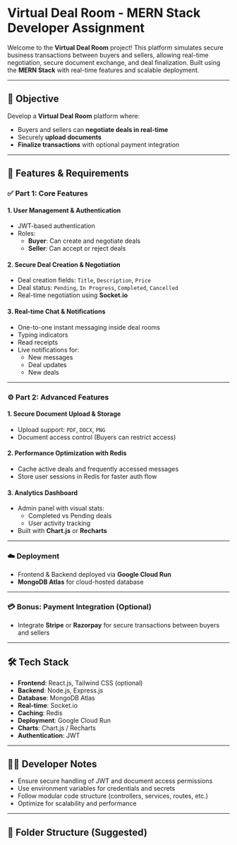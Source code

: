 # Virtual Deal Room - MERN Stack Developer Assignment

Welcome to the **Virtual Deal Room** project! This platform simulates secure business transactions between buyers and sellers, allowing real-time negotiation, secure document exchange, and deal finalization. Built using the **MERN Stack** with real-time features and scalable deployment.

---

## 📌 Objective

Develop a **Virtual Deal Room** platform where:
- Buyers and sellers can **negotiate deals in real-time**
- Securely **upload documents**
- **Finalize transactions** with optional payment integration

---

## 🚀 Features & Requirements

### ✅ Part 1: Core Features

#### 1. User Management & Authentication
- JWT-based authentication
- Roles:
  - **Buyer**: Can create and negotiate deals
  - **Seller**: Can accept or reject deals

#### 2. Secure Deal Creation & Negotiation
- Deal creation fields: `Title`, `Description`, `Price`
- Deal status: `Pending`, `In Progress`, `Completed`, `Cancelled`
- Real-time negotiation using **Socket.io**

#### 3. Real-time Chat & Notifications
- One-to-one instant messaging inside deal rooms
- Typing indicators
- Read receipts
- Live notifications for:
  - New messages
  - Deal updates
  - New deals

---

### ⚙️ Part 2: Advanced Features

#### 1. Secure Document Upload & Storage
- Upload support: `PDF`, `DOCX`, `PNG`
- Document access control (Buyers can restrict access)

#### 2. Performance Optimization with Redis
- Cache active deals and frequently accessed messages
- Store user sessions in Redis for faster auth flow

#### 3. Analytics Dashboard
- Admin panel with visual stats:
  - Completed vs Pending deals
  - User activity tracking
- Built with **Chart.js** or **Recharts**

---

### ☁️ Deployment

- Frontend & Backend deployed via **Google Cloud Run**
- **MongoDB Atlas** for cloud-hosted database

---

### 💳 Bonus: Payment Integration (Optional)
- Integrate **Stripe** or **Razorpay** for secure transactions between buyers and sellers

---

## 🛠️ Tech Stack

- **Frontend**: React.js, Tailwind CSS (optional)
- **Backend**: Node.js, Express.js
- **Database**: MongoDB Atlas
- **Real-time**: Socket.io
- **Caching**: Redis
- **Deployment**: Google Cloud Run
- **Charts**: Chart.js / Recharts
- **Authentication**: JWT

---

## 🧑‍💻 Developer Notes

- Ensure secure handling of JWT and document access permissions
- Use environment variables for credentials and secrets
- Follow modular code structure (controllers, services, routes, etc.)
- Optimize for scalability and performance

---

## 📁 Folder Structure (Suggested)

